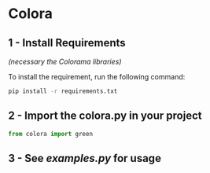 # Colora

## 1 - Install Requirements
*(necessary the Colorama libraries)*

To install the requirement, run the following command:
```bash
pip install -r requirements.txt
```

## 2 - Import the colora.py in your project
```python
from colora import green
```

## 3 - See *examples.py* for usage
